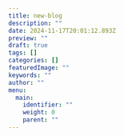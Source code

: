 ```yaml
---
title: new-blog
description: ""
date: 2024-11-17T20:01:12.893Z
preview: ""
draft: true
tags: []
categories: []
featuredImage: ""
keywords: ""
author: ""
menu:
  main:
    identifier: ""
    weight: 0
    parent: ""
---
```

